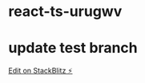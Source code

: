 # react-ts-urugwv
# update test branch
[Edit on StackBlitz ⚡️](https://stackblitz.com/edit/react-ts-urugwv)
